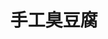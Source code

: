 ---
title: "手工臭豆腐"
description: "手工臭豆腐"
layout: shop
keywords:
  - 美食競賽
  - 台灣美食
  - 美食精選
datePublished: "2025-06-30"
dateModified: "2025-07-05"
city: "台中市"
district: "北區"
address: "台中市北區一中街21-2號"
phone: "0422234614"
geo: "24.14723632436117, 120.68414831318003"
google_map: "https://maps.app.goo.gl/5ianHzWsDEYM4khT9"
footinder: "https://footinder.com.tw/%E5%8F%B0%E4%B8%AD%E5%B8%82%E5%8C%97%E5%8D%80/362055/"
official: ""
award:
  - name: "夜市王"
    year: "2024"
    entries:
      - nightMarket: "一中街夜市"
        food_type: "臭豆腐"
        rank: "第三名"

---